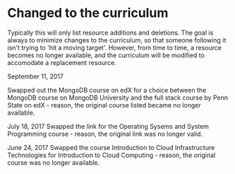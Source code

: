 # Changed to the curriculum
Typically this will only list resource additions and deletions. The goal is always to minimize changes to the curriculum, so that someone following it isn't trying to 'hit a moving target'. However, from time to time, a resource becomes no longer available, and the curriculum will be modified to accomodate a replacement resource.

September 11, 2017

Swapped out the MongoDB course on edX for a choice between the MongoDB course on MongoDB University and the full stack course by Penn State on edX - reason, the original course listed became no longer available.

July 18, 2017
Swapped the link for the Operating Sysems and System Programming course - reason, the original link was no longer valid.

June 24, 2017
Swapped the course Introduction to Cloud Infrastructure Technologies for Introduction to Cloud Computing - reason, the original course was no longer available.